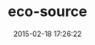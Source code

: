 ---
layout: post
title:  "eco-source"
repo:   "sstephenson/eco"
date:   2015-02-18 17:26:22
gemurl: https://github.com/sstephenson/eco/
---